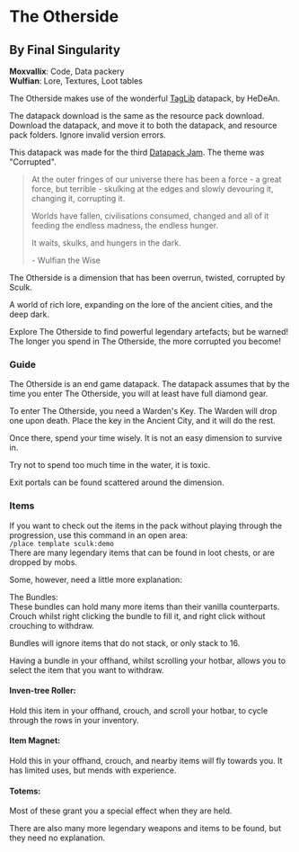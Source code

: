 # The Otherside
## By Final Singularity

**Moxvallix**: Code, Data packery  
**Wulfian**: Lore, Textures, Loot tables

The Otherside makes use of the wonderful [TagLib](https://www.planetminecraft.com/data-pack/taglib/) datapack, by HeDeAn.

The datapack download is the same as the resource pack download. Download the datapack, and move it to both the datapack, and resource pack folders. Ignore invalid version errors.

This datapack was made for the third [Datapack Jam](https://www.planetminecraft.com/group/datapack_jam/). The theme was "Corrupted".

> At the outer fringes of our universe there has been a force - a great force, but terrible - skulking at the edges and slowly devouring it, changing it, corrupting it.
> 
> Worlds have fallen, civilisations consumed, changed and all of it feeding the endless madness, the endless hunger.
> 
> It waits, skulks, and hungers in the dark.
> 
> \- Wulfian the Wise

The Otherside is a dimension that has been overrun, twisted, corrupted by Sculk.

A world of rich lore, expanding on the lore of the ancient cities, and the deep dark.

Explore The Otherside to find powerful legendary artefacts; but be warned! The longer you spend in The Otherside, the more corrupted you become!

### Guide  

The Otherside is an end game datapack. The datapack assumes that by the time you enter The Otherside, you will at least have full diamond gear.

To enter The Otherside, you need a Warden's Key. The Warden will drop one upon death. Place the key in the Ancient City, and it will do the rest.

Once there, spend your time wisely. It is not an easy dimension to survive in.

Try not to spend too much time in the water, it is toxic.

Exit portals can be found scattered around the dimension.

### Items  

If you want to check out the items in the pack without playing through the progression, use this command in an open area:  
`/place template sculk:demo`  
There are many legendary items that can be found in loot chests, or are dropped by mobs.

Some, however, need a little more explanation:

The Bundles:  
These bundles can hold many more items than their vanilla counterparts. Crouch whilst right clicking the bundle to fill it, and right click without crouching to withdraw.

Bundles will ignore items that do not stack, or only stack to 16.

Having a bundle in your offhand, whilst scrolling your hotbar, allows you to select the item that you want to withdraw.

#### Inven-tree Roller:  
Hold this item in your offhand, crouch, and scroll your hotbar, to cycle through the rows in your inventory.

#### Item Magnet:  
Hold this in your offhand, crouch, and nearby items will fly towards you. It has limited uses, but mends with experience.

#### Totems:  
Most of these grant you a special effect when they are held.

There are also many more legendary weapons and items to be found, but they need no explanation.
